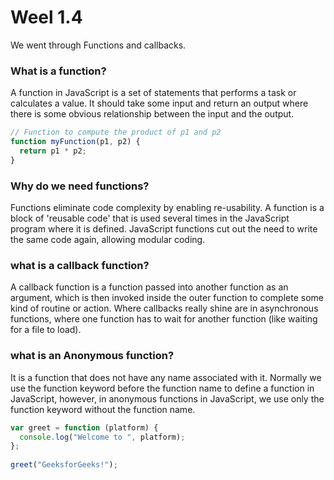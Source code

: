 # Weel 1.4

We went through Functions and callbacks.

### What is a function?
A function in JavaScript is a set of statements that performs a task or calculates a value. It should take some input and return an output where there is some obvious relationship between the input and the output.

```js
// Function to compute the product of p1 and p2
function myFunction(p1, p2) {
  return p1 * p2;
}
```
### Why do we need functions?
Functions eliminate code complexity by enabling re-usability. A function is a block of 'reusable code' that is used several times in the JavaScript program where it is defined. JavaScript functions cut out the need to write the same code again, allowing modular coding.

### what is a callback function?
A callback function is a function passed into another function as an argument, which is then invoked inside the outer function to complete some kind of routine or action. Where callbacks really shine are in asynchronous functions, where one function has to wait for another function (like waiting for a file to load).

### what is an Anonymous function?
It is a function that does not have any name associated with it. Normally we use the function keyword before the function name to define a function in JavaScript, however, in anonymous functions in JavaScript, we use only the function keyword without the function name.

```js
var greet = function (platform) { 
  console.log("Welcome to ", platform); 
}; 
      
greet("GeeksforGeeks!"); 
```